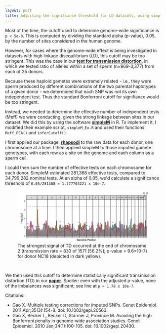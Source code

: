 ```yaml
---
layout: post
title: Adjusting the signifcance threshold for LD datasets, using simpleM
---
```


Most of the time, the cutoff used to determine genome-wide significance is `p < 5e-8`. This is computed by dividing the standard alpha (p-value), 0.05, by the number of sites considered in the human genome. 

However, for cases where the genome-wide effect is being investigated in datasets with high linkage disequilibrium (LD), this cutoff may be too stringent. This was the case in our **[test for transmission distortion](https://elifesciences.org/articles/76383)**, in which we tested ratio of alleles within a set of sperm (n=969-3,377) from each of 25 donors. 

Because these haploid gametes were extremely related - i.e., they were sperm produced by different combinations of the two parental haplotypes of a given donor - we determined that each SNP was not its own independent test. Thus the standard Bonferroni cutoff for signifiance would be too stringent. 

Instead, we needed to determine the effective number of independent tests (Meff) we were conducting, given the strong linkage between sites in our dataset. We did this by using the software **[simpleM](https://simplem.sourceforge.net/)** in R. To implement it, I modified their example script, `simpleM_Ex.R` and used their functions `Meff_PCA()` and `inferCutoff()`. 

I first applied our package, **[rhapsodi](https://github.com/mccoy-lab/rhapsodi)** to the raw data for each donor, one chromosome at a time. I then applied simpleM to those imputed gamete genotypes, with each row as a site on the genome and each column as a sperm cell. 

I could then sum the number of effective tests on each chromosome for each donor. SimpleM estimated 281,368 effective tests, compared to 34,799,282 nominal tests. At an alpha of 0.05, we'd calculate a significance threshold of `0.05/281368 = 1.777703221 x 10e-7`. 

<figure class="figure">
	<img src="../images/blog_images/Manhattan_TD_simpleM.png" alt="">
	<figcaption class="figcaption">The strongest signal of TD occurred at the end of chromosome 2 (transmission rate = 833 of 1571 [56.2%]; p-value = 9.6×10-7) for donor NC18 (depicted in dark yellow).</figcaption>
</figure><br>

We then used this cutoff to determine statistically significant transmission distortion (TD) in our **[paper](https://elifesciences.org/articles/76383#s2)**. Spoiler: even with the adjusted p-value, none of the imbalances was significant; see line at `p = 1.78 x 10e-7`. 

Citations: 
- Gao X. Multiple testing corrections for imputed SNPs. Genet Epidemiol. 2011 Apr;35(3):154-8. doi: 10.1002/gepi.20563. 
- Gao X, Becker L, Becker D, Starmer J, Province M. Avoiding the high Bonferroni penalty in genome-wide association studies. Genet Epidemiol. 2010 Jan;34(1):100-105. doi: 10.1002/gepi.20430. 